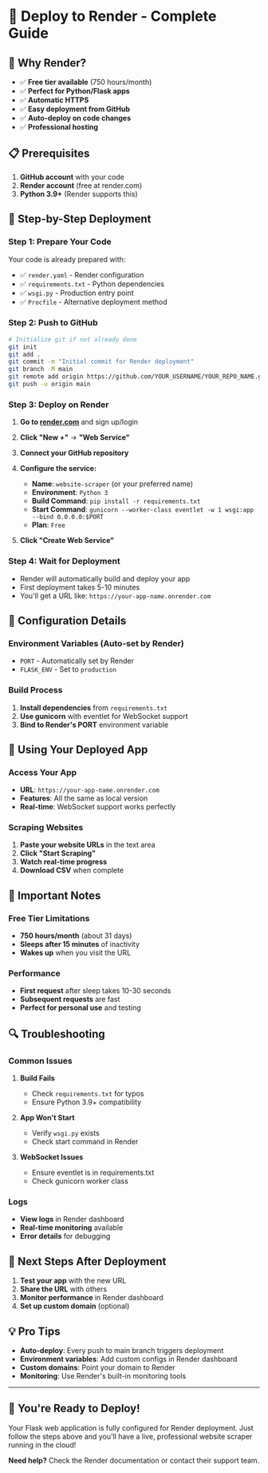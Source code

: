 # 🚀 Deploy to Render - Complete Guide

## 🌟 **Why Render?**
- ✅ **Free tier available** (750 hours/month)
- ✅ **Perfect for Python/Flask apps**
- ✅ **Automatic HTTPS**
- ✅ **Easy deployment from GitHub**
- ✅ **Auto-deploy on code changes**
- ✅ **Professional hosting**

## 📋 **Prerequisites**
1. **GitHub account** with your code
2. **Render account** (free at render.com)
3. **Python 3.9+** (Render supports this)

## 🚀 **Step-by-Step Deployment**

### **Step 1: Prepare Your Code**
Your code is already prepared with:
- ✅ `render.yaml` - Render configuration
- ✅ `requirements.txt` - Python dependencies
- ✅ `wsgi.py` - Production entry point
- ✅ `Procfile` - Alternative deployment method

### **Step 2: Push to GitHub**
```bash
# Initialize git if not already done
git init
git add .
git commit -m "Initial commit for Render deployment"
git branch -M main
git remote add origin https://github.com/YOUR_USERNAME/YOUR_REPO_NAME.git
git push -u origin main
```

### **Step 3: Deploy on Render**

1. **Go to [render.com](https://render.com)** and sign up/login
2. **Click "New +"** → **"Web Service"**
3. **Connect your GitHub repository**
4. **Configure the service:**
   - **Name**: `website-scraper` (or your preferred name)
   - **Environment**: `Python 3`
   - **Build Command**: `pip install -r requirements.txt`
   - **Start Command**: `gunicorn --worker-class eventlet -w 1 wsgi:app --bind 0.0.0.0:$PORT`
   - **Plan**: `Free`

5. **Click "Create Web Service"**

### **Step 4: Wait for Deployment**
- Render will automatically build and deploy your app
- First deployment takes 5-10 minutes
- You'll get a URL like: `https://your-app-name.onrender.com`

## 🔧 **Configuration Details**

### **Environment Variables (Auto-set by Render)**
- `PORT` - Automatically set by Render
- `FLASK_ENV` - Set to `production`

### **Build Process**
1. **Install dependencies** from `requirements.txt`
2. **Use gunicorn** with eventlet for WebSocket support
3. **Bind to Render's PORT** environment variable

## 📱 **Using Your Deployed App**

### **Access Your App**
- **URL**: `https://your-app-name.onrender.com`
- **Features**: All the same as local version
- **Real-time**: WebSocket support works perfectly

### **Scraping Websites**
1. **Paste your website URLs** in the text area
2. **Click "Start Scraping"**
3. **Watch real-time progress**
4. **Download CSV** when complete

## 🚨 **Important Notes**

### **Free Tier Limitations**
- **750 hours/month** (about 31 days)
- **Sleeps after 15 minutes** of inactivity
- **Wakes up** when you visit the URL

### **Performance**
- **First request** after sleep takes 10-30 seconds
- **Subsequent requests** are fast
- **Perfect for personal use** and testing

## 🔍 **Troubleshooting**

### **Common Issues**

1. **Build Fails**
   - Check `requirements.txt` for typos
   - Ensure Python 3.9+ compatibility

2. **App Won't Start**
   - Verify `wsgi.py` exists
   - Check start command in Render

3. **WebSocket Issues**
   - Ensure eventlet is in requirements.txt
   - Check gunicorn worker class

### **Logs**
- **View logs** in Render dashboard
- **Real-time monitoring** available
- **Error details** for debugging

## 🎯 **Next Steps After Deployment**

1. **Test your app** with the new URL
2. **Share the URL** with others
3. **Monitor performance** in Render dashboard
4. **Set up custom domain** (optional)

## 💡 **Pro Tips**

- **Auto-deploy**: Every push to main branch triggers deployment
- **Environment variables**: Add custom configs in Render dashboard
- **Custom domains**: Point your domain to Render
- **Monitoring**: Use Render's built-in monitoring tools

---

## 🎉 **You're Ready to Deploy!**

Your Flask web application is fully configured for Render deployment. Just follow the steps above and you'll have a live, professional website scraper running in the cloud!

**Need help?** Check the Render documentation or contact their support team.
